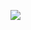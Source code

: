 ![](https://8583af80-32c8-4a39-8157-dda001ebd928-00-opf2r12ndisx.janeway.replit.dev/assets/new_whatsapp_image.jpg)